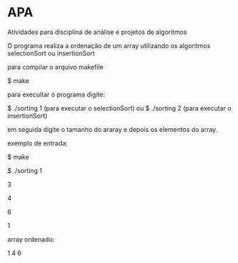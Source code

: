 # APA
Atividades para disciplina de análise e projetos de algoritmos

O programa realiza a ordenação de um array utilizando os algoritmos selectionSort ou insertionSort

para compilar o arquivo makefile

$ make

para execultar o programa digite:

$ ./sorting 1  (para executar o selectionSort)
ou
$ ./sorting 2  (para executar o insertionSort)

em seguida digite o tamanho do araray e depois os elementos do array.

exemplo de entrada:

$ make

$ ./sorting 1

 3
 
 4
 
 6
 
 1
 

array ordenado:

 1
 4
 6

